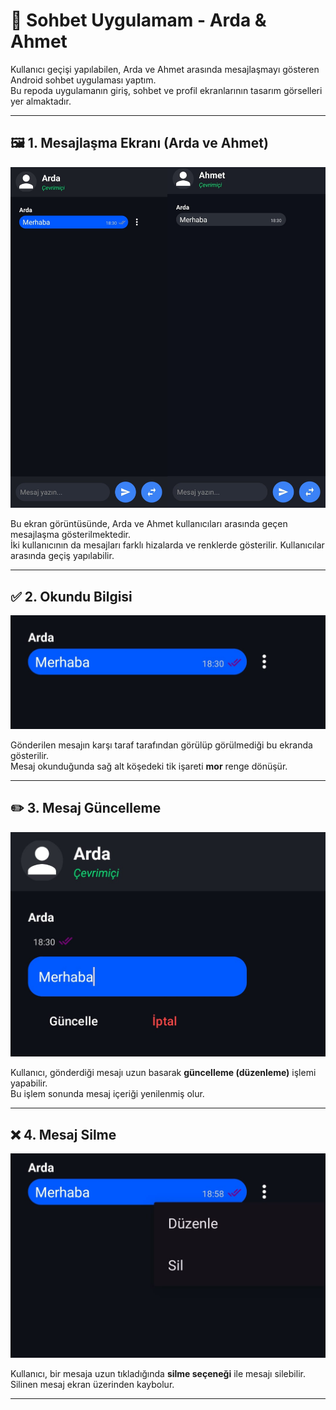 # 📱 Sohbet Uygulamam - Arda & Ahmet

Kullanıcı geçişi yapılabilen, Arda ve Ahmet arasında mesajlaşmayı gösteren Android sohbet uygulaması yaptım.  
Bu repoda uygulamanın giriş, sohbet ve profil ekranlarının tasarım görselleri yer almaktadır.

---

## 🖼️ 1. Mesajlaşma Ekranı (Arda ve Ahmet)

![Mesajlasma](mesajlasma.jpg)

Bu ekran görüntüsünde, Arda ve Ahmet kullanıcıları arasında geçen mesajlaşma gösterilmektedir.  
İki kullanıcının da mesajları farklı hizalarda ve renklerde gösterilir. Kullanıcılar arasında geçiş yapılabilir.

---

## ✅ 2. Okundu Bilgisi

![Okundu](okundu.jpg)

Gönderilen mesajın karşı taraf tarafından görülüp görülmediği bu ekranda gösterilir.  
Mesaj okunduğunda sağ alt köşedeki tik işareti **mor** renge dönüşür.

---

## ✏️ 3. Mesaj Güncelleme

![Guncelleme](guncelleme.jpg)

Kullanıcı, gönderdiği mesajı uzun basarak **güncelleme (düzenleme)** işlemi yapabilir.  
Bu işlem sonunda mesaj içeriği yenilenmiş olur.

---

## ❌ 4. Mesaj Silme

![Silme](Silme.jpg)

Kullanıcı, bir mesaja uzun tıkladığında **silme seçeneği** ile mesajı silebilir.  
Silinen mesaj ekran üzerinden kaybolur.

---

